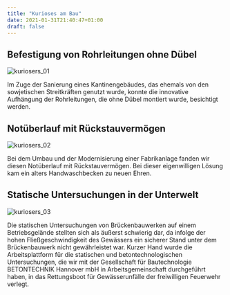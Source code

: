 ```yaml
---
title: "Kurioses am Bau"
date: 2021-01-31T21:40:47+01:00
draft: false
---
```

## Befestigung von Rohrleitungen ohne Dübel
![kuriosers_01](/kurioses/kurioses_01.jpg "Befestigung von Rohrleitungen ohne Dübel")

Im Zuge der Sanierung eines Kantinengebäudes, das ehemals von den sowjetischen Streitkräften genutzt wurde, konnte die innovative Aufhängung der Rohrleitungen, die ohne Dübel montiert wurde, besichtigt werden.

## Notüberlauf mit Rückstauvermögen
![kuriosers_02](/kurioses/kurioses_02.jpg "Notüberlauf mit Rückstauvermögen")

Bei dem Umbau und der Modernisierung einer Fabrikanlage fanden wir diesen Notüberlauf mit Rückstauvermögen. Bei dieser eigenwilligen Lösung kam ein alters Handwaschbecken zu neuen Ehren.

## Statische Untersuchungen in der Unterwelt
![kuriosers_03](/kurioses/kurioses_03.jpg "Statische Untersuchungen in der Unterwelt")

Die statischen Untersuchungen von Brückenbauwerken auf einem Betriebsgelände stellten sich als äußerst schwierig dar, da infolge der hohen Fließgeschwindigkeit des Gewässers ein sicherer Stand unter dem Brückenbauwerk nicht gewährleistet war. Kurzer Hand wurde die Arbeitsplattform für die statischen und betontechnologischen Untersuchungen, die wir mit der Gesellschaft für Bautechnologie BETONTECHNIK Hannover mbH in Arbeitsgemeinschaft durchgeführt haben, in das Rettungsboot für Gewässerunfälle der freiwilligen Feuerwehr verlegt.
